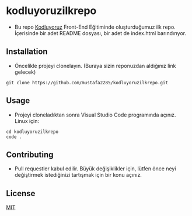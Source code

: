 # kodluyoruzilkrepo

* Bu repo [Kodluyoruz](https://www.kodluyoruz.org/) Front-End Eğitiminde oluşturduğumuz ilk repo. İçerisinde bir adet README dosyası, bir adet de index.html barındırıyor.

## Installation

* Öncelikle projeyi clonelayın. (Buraya sizin reponuzdan aldığınız link gelecek)

```
git clone https://github.com/mustafa2285/kodluyoruzilkrepo.git
```
## Usage

- Projeyi cloneladıktan sonra Visual Studio Code programında açınız.
Linux için:

```
cd kodluyoruzilkrepo
code .
```

## Contributing

- Pull requestler kabul edilir. Büyük değişiklikler için, lütfen önce neyi değiştirmek istediğinizi tartışmak için bir konu açınız.

## License

[MIT](https://choosealicense.com/licenses/mit/)